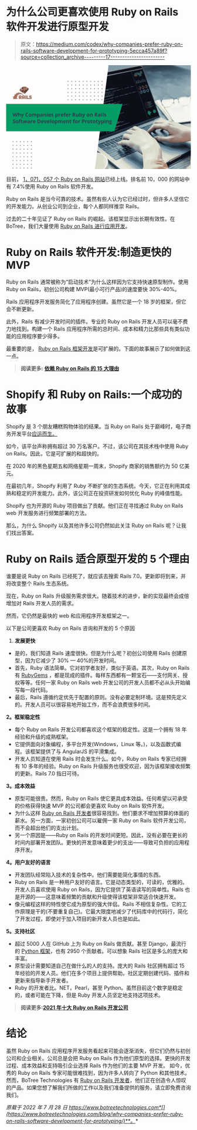 # 为什么公司更喜欢使用 Ruby on Rails 软件开发进行原型开发

> 原文：<https://medium.com/codex/why-companies-prefer-ruby-on-rails-software-development-for-prototyping-5ecca457a89f?source=collection_archive---------17----------------------->

![](img/abc936def7688b40d0967bc79fae9600.png)

目前， [1，071，057 个 Ruby on Rails 网站](https://trends.builtwith.com/framework/Ruby-on-Rails)已经上线。排名前 10，000 的网站中有 7.4%使用 Ruby on Rails 软件开发。

Ruby on Rails 是当今可靠的技术。虽然有些人认为它已经过时，但许多人坚信它的开发能力。从创业公司到企业，每个人都同样推崇 Rails。

过去的二十年见证了 Ruby on Rails 的崛起。该框架显示出长期有效性。在 BoTree，我们大量使用 [Ruby on Rails 进行应用开发](https://www.botreetechnologies.com/blog/benefits-of-ruby-on-rails-application-development/)。

# Ruby on Rails 软件开发:制造更快的 MVP

Ruby on Rails 通常被称为“启动技术”为什么这样因为它支持快速原型制作。使用 Ruby on Rails，初创公司构建 MVP(最小可行产品)的速度要快 30%-40%。

Rails 应用程序开发服务简化了应用程序创建。虽然它是一个 18 岁的框架，但它会不断更新。

此外，Rails 有减少开发时间的插件。专业的 Ruby on Rails 开发人员可以毫不费力地找到。构建一个 Rails 应用程序所需的总时间、成本和精力比那些具有类似功能的应用程序要少得多。

最重要的是， [Ruby on Rails 框架开发](https://www.botreetechnologies.com/blog/why-is-ruby-on-rails-our-preferred-framework-for-web-applications/)是可扩展的。下面的故事展示了如何做到这一点。

> **阅读更多:** [**依赖 Ruby on Rails 的 15 大理由**](https://www.botreetechnologies.com/blog/top-15-reasons-to-rely-on-ruby-on-rails/)

# Shopify 和 Ruby on Rails:一个成功的故事

Shopify 是 3 个朋友糟糕购物体验的结果。当 Ruby on Rails 处于巅峰时，电子商务开发平台[应运而生。](https://www.botreetechnologies.com/ecommerce-app-development)

如今，该平台声称拥有超过 30 万名客户。不过，该公司在其技术栈中使用 Ruby on Rails。因此，它是可扩展的和超快的。

在 2020 年的黑色星期五和网络星期一周末，Shopify 商家的销售额约为 50 亿美元。

在最初几年，Shopify 利用了 Ruby 不断扩张的生态系统。今天，它正在利用其成熟和稳定的开发能力。此外，该公司正在投资研发如何优化 Ruby 的峰值性能。

Shopify 也为开源的 Ruby 项目做出了贡献。他们正在寻找通过 Ruby on Rails web 开发服务进行频繁部署的方法。

那么，为什么 Shopify 以及其他许多公司仍然如此关注 Ruby on Rails 呢？让我们找出答案。

# Ruby on Rails 适合原型开发的 5 个理由

谁要是说 Ruby on Rails 已经死了，就应该去搜索 Rails 7.0。更新即将到来，并将改变整个 Rails 生态系统。

现在，Ruby on Rails 升级服务需求很大。随着技术的进步，新的实现最终会成倍增加对 Rails 开发人员的需求。

然而，它仍然是最快的 web 和应用程序开发框架之一。

以下是公司更喜欢 Ruby on Rails 咨询和开发的 5 个原因

1.  **发展更快**

*   是的，我们知道 Rails 速度很快。但是为什么呢？初创公司使用 Rails 创建原型，因为它减少了 30% — 40%的开发时间。
*   首先，Ruby 语法简单。它对初学者友好，类似于英语。其次，Ruby on Rails 有 [RubyGems](https://www.botreetechnologies.com/blog/ruby-on-rails-gems/) ，都是现成的插件。每样东西都有一颗宝石——支付网关、授权等等。任何一家 Ruby on Rails web 开发公司的开发人员都不必从头开始编写每一段代码。
*   最后，Rails 遵循约定优先于配置的原则。没有必要定制环境。这是预先定义的。开发人员可以很容易地开始工作，而不会浪费很多时间。

**2。框架稳定性**

*   每个 Ruby on Rails 开发公司都喜欢这个框架的稳定性。这是一个拥有 18 年经验和升级的成熟框架。
*   它提供面向对象编程，多平台开发(Windows，Linux 等。)，以及函数式编程。该框架提供了与 AngularJS 的平滑集成。
*   开发人员知道在使用 Rails 时会发生什么。如今，Ruby on Rails 专家已经拥有 10 多年的经验。Ruby on Rails 升级服务也很受欢迎，因为该框架接收频繁的更新。Rails 7.0 指日可待。

**3。成本效益**

*   原型可能很贵。然而，Ruby on Rails 使它更具成本效益。任何希望以可承受的价格获得快速 MVP 的公司都会更喜欢 Ruby on Rails 软件开发。
*   为什么这样 [Ruby on Rails 开发者](https://www.botreetechnologies.com/blog/guide-to-hiring-ruby-on-rails-developers/)很容易找到。他们要求不增加预算的体面的薪水。另一方面，一家初创公司可以雇佣一家 Ruby on Rails 软件开发公司，而不会超出他们的支出计划。
*   另一个原因是——Ruby on Rails 的开发时间更短。因此，没有必要在更长的时间内部署开发团队。更快的开发意味着更少的支出——导致可负担的应用程序开发。

**4。用户友好的语言**

*   开发团队经常陷入技术的复杂性中。他们需要能简化事情的东西。
*   Ruby on Rails 是一种用户友好的语言。它是动态类型的，可读的，优雅的。开发人员喜欢使用 Ruby on Rails，因为它提供了英语读写的简单性。Rails 也是开源的——这意味着频繁的贡献和升级使得该框架非常适合快速开发。
*   像元编程这样的特性使它成为原型的强大伴侣。Rails 不相信复杂性。它的工作原理是干的(不要重复自己)。它最大限度地减少了代码库中的代码行，简化了开发过程，即使对于加入项目的新开发人员也是如此。

**5。支持社区**

*   超过 5000 人在 GitHub 上为 Ruby on Rails 做贡献。甚至 Django，最流行的 [Python 框架](https://www.botreetechnologies.com/blog/top-11-python-frameworks-for-web-development-in-2021/)，也有 2950 个贡献者。可以想象 Rails 社区是多么的庞大和丰富。
*   原型设计需要知道自己在做什么的人的支持。庞大的 Rails 社区拥有超过 15 年经验的开发人员。他们在多个项目上提供帮助。社区定期创建代码、插件和更新来指导新手开发者。
*   Ruby 的开发者比。NET，Pearl，甚至 Python。虽然目前这个数字是稳定的，或者可能在下降，但是 Ruby 开发人员坚定地支持这项技术。

> **阅读更多:**[**2021 年十大 Ruby on Rails 开发公司**](https://botreetechnologies.medium.com/top-10-ruby-on-rails-web-development-companies-in-2020-c27d793994e5)

# 结论

虽然 Ruby on Rails 应用程序开发服务看起来可能会逐渐消失，但它们仍然与初创公司和企业相关。公司总是会把 Ruby on Rails 作为他们原型的选择。更快的开发过程、成本效益和支持吸引企业选择 Rails 作为他们的主要 MVP 开发。
如今，优秀的 Ruby on Rails 专家可能很难找到，因为许多人转向了 Python 和其他技术。然而，BoTree Technologies 有 [Ruby on Rails 开发者](https://www.botreetechnologies.com/hire-ruby-on-rails-developers)，他们正在创造令人惊叹的产品。如果您想了解我们所做的工作以及我们准备提供的服务，请立即免费咨询我们。

*原载于 2022 年 7 月 28 日 https://www.botreetechnologies.com*[](https://www.botreetechnologies.com/blog/why-companies-prefer-ruby-on-rails-software-development-for-prototyping/)**。**